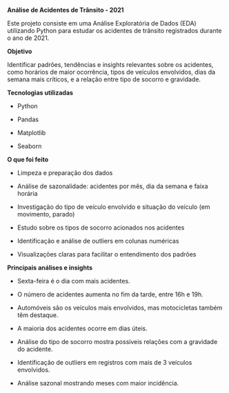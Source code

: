 **Análise de Acidentes de Trânsito  - 2021**

Este projeto consiste em uma Análise Exploratória de Dados (EDA) utilizando Python para estudar os acidentes de trânsito registrados  durante o ano de 2021.

**Objetivo**

Identificar padrões, tendências e insights relevantes sobre os acidentes, como horários de maior ocorrência, tipos de veículos envolvidos, dias da semana mais críticos, e a relação entre tipo de socorro e gravidade.

**Tecnologias utilizadas**

- Python 

- Pandas

- Matplotlib

- Seaborn

**O que foi feito**
- Limpeza e preparação dos dados

- Análise de sazonalidade: acidentes por mês, dia da semana e faixa horária

- Investigação do tipo de veículo envolvido e situação do veículo (em movimento, parado)

- Estudo sobre os tipos de socorro acionados nos acidentes

- Identificação e análise de outliers em colunas numéricas

- Visualizações claras para facilitar o entendimento dos padrões

 **Principais análises e insights**

- Sexta-feira é o dia com mais acidentes.

- O número de acidentes aumenta no fim da tarde, entre 16h e 19h.

- Automóveis são os veículos mais envolvidos, mas motocicletas também têm destaque.

- A maioria dos acidentes ocorre em dias úteis.

- Análise do tipo de socorro mostra possíveis relações com a gravidade do acidente.

- Identificação de outliers em registros com mais de 3 veículos envolvidos.

- Análise sazonal mostrando meses com maior incidência.
